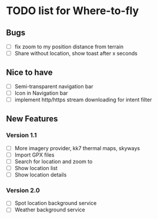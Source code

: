 # TODO list for Where-to-fly

## Bugs

- [ ] fix zoom to my position distance from terrain
- [ ] Share without location, show toast after x seconds

## Nice to have

- [ ] Semi-transparent navigation bar
- [ ] Icon in Navigation bar
- [ ] implement http/https stream downloading for intent filter

## New Features

### Version 1.1

- [ ] More imagery provider, kk7 thermal maps, skyways
- [ ] Import GPX files
- [ ] Search for location and zoom to
- [ ] Show location list
- [ ] Show location details

### Version 2.0

- [ ] Spot location background service
- [ ] Weather background service

